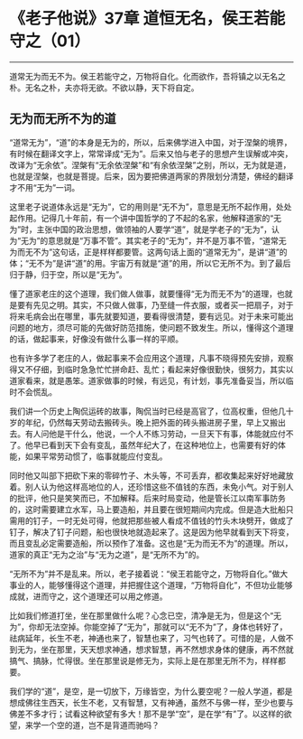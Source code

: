 # 《老子他说》37章 道恒无名，侯王若能守之（01）

------

道常无为而无不为。侯王若能守之，万物将自化。化而欲作，吾将镇之以无名之朴。无名之朴，夫亦将无欲。不欲以静，天下将自定。

## 无为而无所不为的道

“道常无为”，“道”的本身是无为的，所以，后来佛学进入中国，对于涅槃的境界，有时候在翻译文字上，常常译成“无为”。后来又怕与老子的思想产生误解或冲突，改译为“无余依”。涅槃有“无余依涅槃”和“有余依涅槃”之别，所以，无为就是道，也就是涅槃，也就是菩提。后来，因为要把佛道两家的界限划分清楚，佛经的翻译才不用“无为”一词。

这里老子说道体永远是“无为”，它的用则是“无不为”，意思是无所不起作用，处处起作用。记得几十年前，有一个讲中国哲学的了不起的名家，他解释道家的“无为”时，主张中国的政治思想，做领袖的人要学“道”，就是学老子的“无为”，认为“无为”的意思就是“万事不管”。其实老子的“无为”，并不是万事不管，“道常无为而无不为”这句话，正是样样都要管。这两句话上面的“道常无为”，是讲“道”的体；“无不为”是讲“道”的用。宇宙万有就是“道”的用，所以它无所不为。到了最后归于静，归于空，所以是“无为”。

懂了道家老庄的这个道理，我们做人做事，就要懂得“无为而无不为”的道理，也就是要有先见之明。其实，不只做人做事，乃至缝一件衣服，或者买一把扇子，对于将来毛病会出在哪里，事先就要知道，要看得很清楚，要有远见。对于未来可能出问题的地方，须尽可能的先做好防范措施，使问题不致发生。所以，懂得这个道理的话，做起事来，好像没有做什么事一样的平顺。

也有许多学了老庄的人，做起事来不会应用这个道理，凡事不晓得预先安排，观察得又不仔细，到临时急急忙忙拼命赶、乱忙；看起来好像很勤快，很努力，其实以道家看来，就是愚笨。道家做事的时候，有远见，有计划，事先准备妥当，所以临时不会慌乱。

我们讲一个历史上陶侃运砖的故事，陶侃当时已经是高官了，位高权重，但他几十岁的年纪，仍然每天劳动去搬砖头。晚上把外面的砖头搬进房子里，早上又搬出去。有人问他是干什么，他说，一个人不练习劳动，一旦天下有事，体能就应付不了。他早已看到天下会有变乱，虽然年纪大了，在这种地位上，也需要有好的体能，如果平常劳动惯了，临事就能应付变乱。

同时他又叫部下把砍下来的零碎竹子、木头等，不可丢弃，都收集起来好好地藏放着。别人认为他这样高地位的人，还珍惜这些不值钱的东西，未免小气。对于别人的批评，他只是笑笑而已，不加解释。后来时局变动，他是管长江以南军事防务的，这时需要建立水军，马上要造船，并且要在很短期间内完成。但是造大批船只需用的钉子，一时无处可得，他就把那些被人看成不值钱的竹头木块劈开，做成了钉子，解决了钉子问题，船也很快地就造起来了。这是因为他早就看到天下将变，而且变乱必定需要造船，所以预作了准备。这也是“无为而无不为”的道理。所以，道家的真正“无为之治”与“无为之道”，是“无所不为”的。

“无所不为”并不是乱来。所以，老子接着说：“侯王若能守之，万物将自化。”做大事业的人，能够懂得这个道理，并把握住这个道理，“万物将自化”，不但功业能够成就，进而守之，这个道理还可以用之修道。

比如我们修道打坐，坐在那里做什么呢？心念已空，清净是无为，但是这个“无为”，你却无法空掉。你能空掉了“无为”，那就可以“无不为”了，身体也转好了，祛病延年，长生不老，神通也来了，智慧也来了，习气也转了。可惜的是，人做不到无为，坐在那里，天天想求神通，想求智慧，再不然想求身体的健康，再不然就搞气、搞脉，忙得很。坐在那里说是修无为，实际上是在那里无所不为，样样都要。

我们学的“道”，是空，是一切放下，万缘皆空，为什么要空呢？一般人学道，都是想成佛往生西天，长生不老，又有智慧，又有神通，虽然不与佛一样，至少也要与佛差不多才行；试看这种欲望有多大！那不是学“空”，是在学“有”了。以这样的欲望，来学一个空的道，岂不是背道而驰吗？